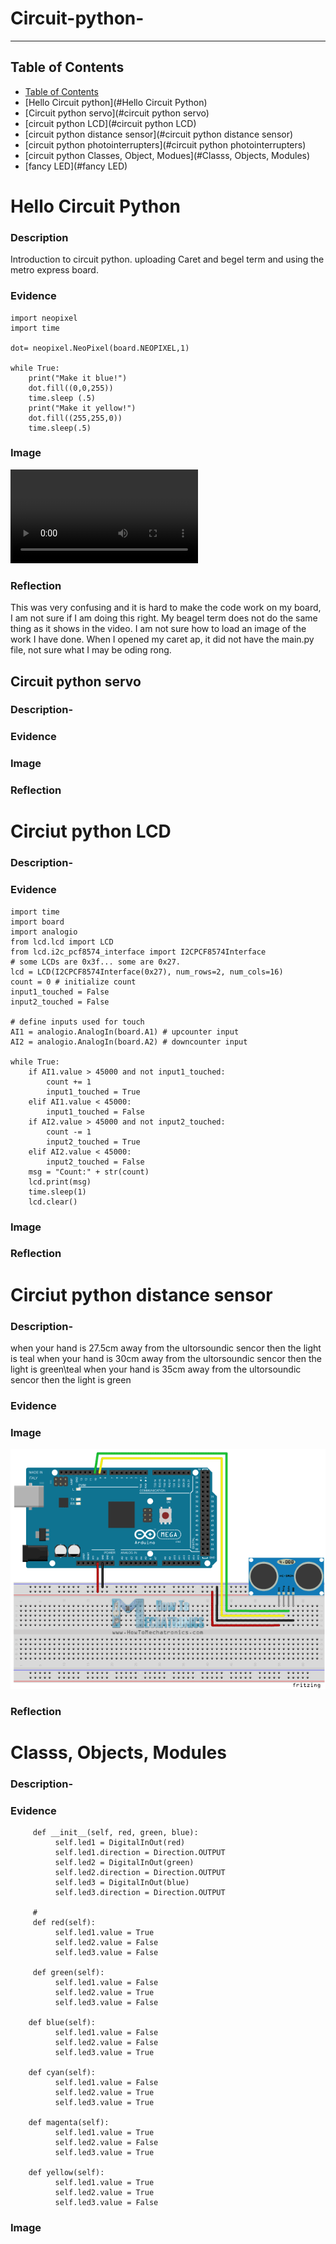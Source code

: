 # Circuit-python-


---
## Table of Contents
* [Table of Contents](#Table-of-Contents)
* [Hello Circuit python](#Hello Circuit Python)
* [Circuit python servo](#circuit python servo)
* [circuit python LCD](#circuit python LCD)
* [circuit python distance sensor](#circuit python distance sensor)
* [circuit python photointerrupters](#circuit python photointerrupters)
* [circuit python Classes, Object, Modues](#Classs, Objects, Modules)
* [fancy LED](#fancy LED)




# Hello Circuit Python

### Description 
Introduction to circuit python. uploading Caret and begel term and using the metro express board. 

### Evidence
```import board
import neopixel
import time

dot= neopixel.NeoPixel(board.NEOPIXEL,1)

while True:
    print("Make it blue!")
    dot.fill((0,0,255))
    time.sleep (.5)
    print("Make it yellow!")
    dot.fill((255,255,0))
    time.sleep(.5)
```
### Image
![ledblink](circuit-python-/ledblink.mp4)


### Reflection
This was very confusing and it is hard to make the code work on my board, I am not sure if I am doing this right. 
My beagel term does not do the same thing as it shows in the video. I am not sure how to load an image of the work I have done. 
When I opened my caret ap, it did not have the main.py file, not sure what I may be oding rong. 


## Circuit python servo

### Description- 

### Evidence


### Image



### Reflection


# Circiut python LCD

### Description- 

### Evidence
```
import time
import board
import analogio
from lcd.lcd import LCD
from lcd.i2c_pcf8574_interface import I2CPCF8574Interface
# some LCDs are 0x3f... some are 0x27.
lcd = LCD(I2CPCF8574Interface(0x27), num_rows=2, num_cols=16)
count = 0 # initialize count
input1_touched = False
input2_touched = False

# define inputs used for touch
AI1 = analogio.AnalogIn(board.A1) # upcounter input
AI2 = analogio.AnalogIn(board.A2) # downcounter input

while True:
    if AI1.value > 45000 and not input1_touched:
        count += 1
        input1_touched = True
    elif AI1.value < 45000:
        input1_touched = False
    if AI2.value > 45000 and not input2_touched:
        count -= 1
        input2_touched = True
    elif AI2.value < 45000:
        input2_touched = False
    msg = "Count:" + str(count)
    lcd.print(msg)
    time.sleep(1)
    lcd.clear()
```
### Image




### Reflection


# Circiut python distance sensor

### Description- 
when your hand is 27.5cm away from the ultorsoundic sencor then the light is teal
when your hand is 30cm away from the ultorsoundic sencor then the light is green\teal
when your hand is 35cm away from the ultorsoundic sencor then the light is green

### Evidence

### Image
![distance sensor wiring](/photos/Ultrasonic-Sensor-Cirucit-Schematics-04.png)



### Reflection


# Classs, Objects, Modules 

### Description- 

### Evidence
```# you don't need an __init__ method, but it is common for stuff that runs at instantiaion
     def __init__(self, red, green, blue):
          self.led1 = DigitalInOut(red)
          self.led1.direction = Direction.OUTPUT
          self.led2 = DigitalInOut(green)
          self.led2.direction = Direction.OUTPUT
          self.led3 = DigitalInOut(blue)
          self.led3.direction = Direction.OUTPUT

     #
     def red(self):
          self.led1.value = True
          self.led2.value = False
          self.led3.value = False

     def green(self):
          self.led1.value = False
          self.led2.value = True
          self.led3.value = False

    def blue(self):
          self.led1.value = False
          self.led2.value = False
          self.led3.value = True

    def cyan(self):
          self.led1.value = False
          self.led2.value = True
          self.led3.value = True

    def magenta(self):
          self.led1.value = True
          self.led2.value = False
          self.led3.value = True

    def yellow(self):
          self.led1.value = True
          self.led2.value = True
          self.led3.value = False
 ```

### Image

